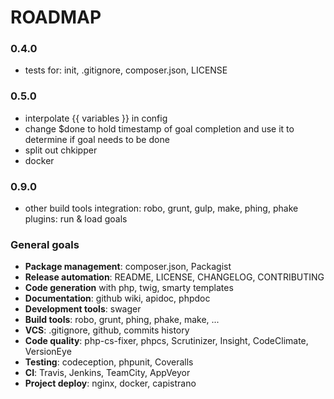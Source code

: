 # ROADMAP

### 0.4.0

- tests for: init, .gitignore, composer.json, LICENSE

### 0.5.0

- interpolate {{ variables }} in config
- change $done to hold timestamp of goal completion and use it to determine if goal needs to be done
- split out chkipper
- docker

### 0.9.0

- other build tools integration: robo, grunt, gulp, make, phing, phake plugins: run & load goals

### General goals

- **Package management**: composer.json, Packagist
- **Release automation**: README, LICENSE, CHANGELOG, CONTRIBUTING
- **Code generation** with php, twig, smarty templates
- **Documentation**: github wiki, apidoc, phpdoc
- **Development tools**: swager
- **Build tools**: robo, grunt, phing, phake, make, ...
- **VCS**: .gitignore, github, commits history
- **Code quality**: php-cs-fixer, phpcs, Scrutinizer, Insight, CodeClimate, VersionEye
- **Testing**: codeception, phpunit, Coveralls
- **CI**: Travis, Jenkins, TeamCity, AppVeyor
- **Project deploy**: nginx, docker, capistrano

